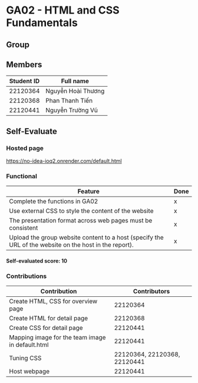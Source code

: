 # GA02 - HTML and CSS Fundamentals

## Group

## Members

| Student ID | Full name          |
| ---------- | ------------------ |
| 22120364   | Nguyễn Hoài Thương |
| 22120368   | Phan Thanh Tiến    |
| 22120441   | Nguyễn Trường Vũ   |

## Self-Evaluate

### Hosted page

https://no-idea-ioq2.onrender.com/default.html

### Functional

| Feature                                                                                                | Done |
| ------------------------------------------------------------------------------------------------------ | ---- |
| Complete the functions in GA02                                                                         | x    |
| Use external CSS to style the content of the website                                                   | x    |
| The presentation format across web pages must be consistent                                            | x    |
| Upload the group website content to a host (specify the URL of the website on the host in the report). | x    |

#### Self-evaluated score: 10

### Contributions

| Contribution                                     | Contributors                 |
| ------------------------------------------------ | ---------------------------- |
| Create HTML, CSS for overview page               | 22120364                     |
| Create HTML for detail page                      | 22120368                     |
| Create CSS for detail page                       | 22120441                     |
| Mapping image for the team image in default.html | 22120441                     |
| Tuning CSS                                       | 22120364, 22120368, 22120441 |
| Host webpage                                     | 22120441                     |
